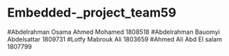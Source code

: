 # Embedded-_project_team59
#Abdelrahman Osama Ahmed Mohamed 1808518
#Abdelrahman Bauomyi Abdelsattar 1809731
#Lotfy Mabrouk Ali 1803659
#Ahmed Ali Abd El salam 1807799
